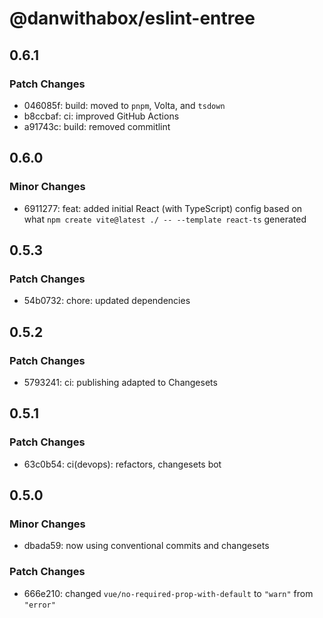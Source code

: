 # @danwithabox/eslint-entree

## 0.6.1

### Patch Changes

- 046085f: build: moved to `pnpm`, Volta, and `tsdown`
- b8ccbaf: ci: improved GitHub Actions
- a91743c: build: removed commitlint

## 0.6.0

### Minor Changes

- 6911277: feat: added initial React (with TypeScript) config based on what `npm create vite@latest ./ -- --template react-ts` generated

## 0.5.3

### Patch Changes

- 54b0732: chore: updated dependencies

## 0.5.2

### Patch Changes

- 5793241: ci: publishing adapted to Changesets

## 0.5.1

### Patch Changes

- 63c0b54: ci(devops): refactors, changesets bot

## 0.5.0

### Minor Changes

- dbada59: now using conventional commits and changesets

### Patch Changes

- 666e210: changed `vue/no-required-prop-with-default` to `"warn"` from `"error"`
